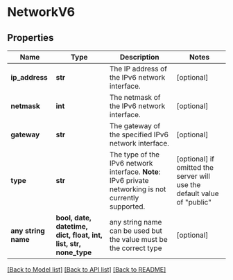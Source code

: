 # NetworkV6


## Properties
Name | Type | Description | Notes
------------ | ------------- | ------------- | -------------
**ip_address** | **str** | The IP address of the IPv6 network interface. | [optional] 
**netmask** | **int** | The netmask of the IPv6 network interface. | [optional] 
**gateway** | **str** | The gateway of the specified IPv6 network interface. | [optional] 
**type** | **str** | The type of the IPv6 network interface.  **Note**: IPv6 private  networking is not currently supported.  | [optional]  if omitted the server will use the default value of "public"
**any string name** | **bool, date, datetime, dict, float, int, list, str, none_type** | any string name can be used but the value must be the correct type | [optional]

[[Back to Model list]](../README.md#documentation-for-models) [[Back to API list]](../README.md#documentation-for-api-endpoints) [[Back to README]](../README.md)


